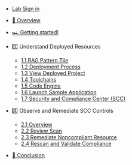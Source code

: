 - [Lab Sign in](https://ibm.biz/rag-lab-2024)

- [🔎 Overview](README.md)
- [🏎️ Getting started!](getting-started.md)
- 1️⃣ Understand Deployed Resources
    * [1.1 RAG Pattern Tile](1_1-nav-rag-tile.md)
    * [1.2 Deployment Process](1_2-deployment-process.md)
    * [1.3 View Deployed Project](1_3-view-deployed-project.md)
    * [1.4 Toolchains](1_4-toolchains.md)
    * [1.5 Code Engine](1_5-code-engine.md)
    * [1.6 Launch Sample Application](1_6-launch-app.md)
    * [1.7 Security and Compliance Center (SCC)](1_7-scc.md)
- 2️⃣ Observe and Remediate SCC Controls
    * [2.1 Overview](2_1-overview.md)
    * [2.2 Review Scan](2_2-exam-scan-results.md)
    * [2.3 Remediate Noncompliant Resource](2_3-remediate.md) 
    * [2.4 Rescan and Validate Compliance](2_4-rescan.md) 
- [🏁 Conclusion](conclusion.md)



